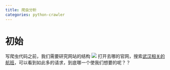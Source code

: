 ```yaml
---
title: 爬虫分析
categories: python-crawler
---
```


# 初始
写爬虫代码之前，我们需要研究网站的结构
![](爬虫分析/1.png)
打开去哪的官网，搜索[武汉相关的航班](http://flight.qunar.com/fuzzy/country_oneway.htm?fromCity=%E6%AD%A6%E6%B1%89&topic=&fromDate=2017-04-18&toDate=2017-04-21&fromCode=WUH&arrType=1&fuzzySchType=oneway&from=flight_dom_search&searchType=FuzzyFlight)，可以看到如此多的请求，到底哪一个使我们想要的呢？？